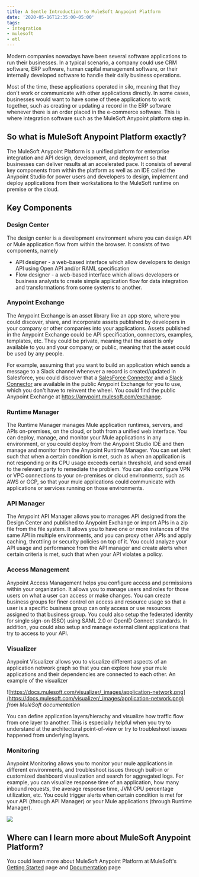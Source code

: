 ```yaml
---
title: A Gentle Introduction to MuleSoft Anypoint Platform
date: '2020-05-16T12:35:00-05:00'
tags:
- integration
- mulesoft
- etl 
---
```


Modern companies nowadays have been several software applications to run their businesses. In a typical scenario, a company could use CRM software, ERP software, human capital management software, or their internally developed software to handle their daily business operations.

Most of the time, these applications operated in silo, meaning that they don't work or communicate with other applications directly. In some cases, businesses would want to have some of these applications to work together, such as creating or updating a record in the ERP software whenever there is an order placed in the e-commerce software. This is where integration software such as the MuleSoft Anypoint platform step in.

## So what is MuleSoft Anypoint Platform exactly?

The MuleSoft Anypoint Platform is a unified platform for enterprise integration and API design, development, and deployment so that businesses can deliver results at an accelerated pace. It consists of several key components from within the platform as well as an IDE called the Anypoint Studio for power users and developers to design, implement and deploy applications from their workstations to the MuleSoft runtime on premise or the cloud.

## Key Components

### Design Center

The design center is a development environment where you can design API or Mule application flow from within the browser. It consists of two components, namely

- API designer - a web-based interface which allow developers to design API using Open API and/or RAML specification
- Flow designer - a web-based interface which allows developers or business analysts to create simple application flow for data integration and transformations from some systems to another.

### Anypoint Exchange

The Anypoint Exchange is an asset library like an app store, where you could discover, share, and incorporate assets published by developers in your company or other companies into your applications. Assets published in the Anypoint Exchange could be API specification, connectors, examples, templates, etc. They could be private, meaning that the asset is only available to you and your company; or public, meaning that the asset could be used by any people. 

For example, assuming that you want to build an application which sends a message to a Slack channel whenever a record is created/updated in Salesforce, you could discover that a [SalesForce Connector](https://anypoint.mulesoft.com/exchange/com.mulesoft.connectors/mule-salesforce-connector/) and a [Slack Connector](https://anypoint.mulesoft.com/exchange/org.mule.connectors/mule-slack-connector/) are available in the public Anypoint Exchange for you to use, which you don't have to reinvent the wheel. You could find the public Anypoint Exchange at https://anypoint.mulesoft.com/exchange.

### Runtime Manager

The Runtime Manager manages Mule application runtimes, servers, and APIs on-premises, on the cloud, or both from a unified web interface. You can deploy, manage, and monitor your Mule applications in any environment, or you could deploy from the Anypoint Studio IDE and then manage and monitor from the Anypoint Runtime Manager. You can set alert such that when a certain condition is met, such as when an application is not responding or its CPU usage exceeds certain threshold, and send email to the relevant party to remediate the problem. You can also configure VPN or VPC connections to your on-premises or cloud environments, such as AWS or GCP, so that your mule applications could communicate with applications or services running on those environments.

### API Manager
The Anypoint API Manager allows you to manages API designed from the Design Center and published to Anypoint Exchange or import APIs in a zip file from the file system. It allows you to have one or more instances of the same API in multiple environments, and you can proxy other APIs and apply caching, throttling or security policies on top of it. You could analyze your API usage and performance from the API manager and create alerts when certain criteria is met, such that when your API violates a policy.

### Access Management
Anypoint Access Management helps you configure access and permissions within your organization. It allows you to manage users and roles for those users on what a user can access or make changes. You can create business groups for finer control on access and resource usage so that a user is a specific business group can only access or use resources assigned to that business group. You could also setup the federated identity for single sign-on (SSO) using SAML 2.0 or OpenID Connect standards. In addition, you could also setup and manage external client applications that try to access to your API.

### Visualizer
Anypoint Visualizer allows you to visualize different aspects of an application network graph so that you can explore how your mule applications and their dependencies are connected to each other. An example of the visualizer

![https://docs.mulesoft.com/visualizer/_images/application-network.png](https://docs.mulesoft.com/visualizer/_images/application-network.png) *from MuleSoft documentation*

You can define application layers/hierachy and visualize how traffic flow from one layer to another. This is especially helpful when you try to understand at the architectural point-of-view or try to troubleshoot issues happened from underlying layers. 

### Monitoring
Anypoint Monitoring allows you to monitor your mule applications in different environments, and troubleshoot issues through built-in or customized dashboard visualization and search for aggregated logs. For example, you can visualize response time of an application, how many inbound requests, the average response time, JVM CPU percentage utilization, etc. You could trigger alerts when certain condition is met for your API (through API Manager) or your Mule applications (through Runtime Manager).

![](https://docs.mulesoft.com/monitoring/_images/intro-dashboard-built-in.png)

## Where can I learn more about MuleSoft Anypoint Platform?

You could learn more about MuleSoft Anypoint Platform at MuleSoft's [Getting Started](https://developer.mulesoft.com/) page and [Documentation](https://docs.mulesoft.com/general/) page
